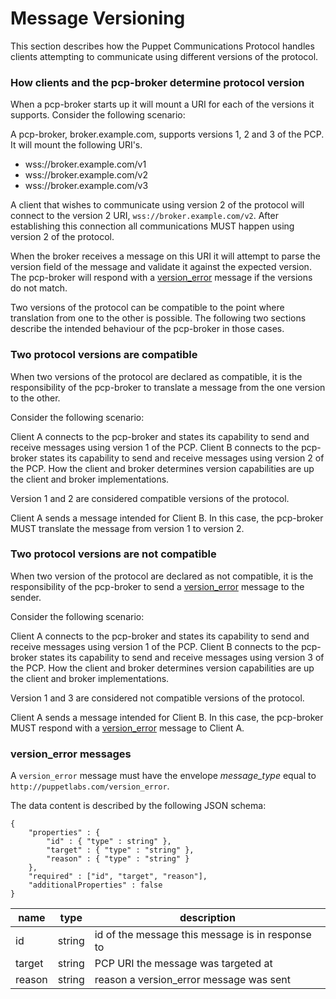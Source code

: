 Message Versioning
===

This section describes how the Puppet Communications Protocol handles clients
attempting to communicate using different versions of the protocol.

### How clients and the pcp-broker determine protocol version

When a pcp-broker starts up it will mount a URI for each of the
versions it supports. Consider the following scenario:

A pcp-broker, broker.example.com, supports versions 1, 2 and 3 of the PCP. It 
will mount the following URI's.

- wss://broker.example.com/v1
- wss://broker.example.com/v2
- wss://broker.example.com/v3

A client that wishes to communicate using version 2 of the protocol will connect
to the version 2 URI, `wss://broker.example.com/v2`. After establishing this
connection all communications MUST happen using version 2 of the protocol. 

When the broker receives a message on this URI it will attempt to parse the
version field of the message and validate it against the expected version. The
pcp-broker will respond with a [version_error](#version_error-messages) message
if the versions do not match.

Two versions of the protocol can be compatible to the point where translation 
from one to the other is possible. The following two sections describe the 
intended behaviour of the pcp-broker in those cases.

### Two protocol versions are compatible

When two versions of the protocol are declared as compatible, it is the 
responsibility of the pcp-broker to translate a message from the one version to 
the other.

Consider the following scenario:

Client A connects to the pcp-broker and states its capability to send and 
receive messages using version 1 of the PCP. Client B connects to the 
pcp-broker states its capability to send and receive messages using version 2 
of the PCP. How the client and broker determines version capabilities are up the
client and broker implementations.

Version 1 and 2 are considered compatible versions of the protocol.

Client A sends a message intended for Client B. In this case, the pcp-broker 
MUST translate the message from version 1 to version 2.

### Two protocol versions are not compatible

When two version of the protocol are declared as not compatible, it is the
responsibility of the pcp-broker to send a
[version_error](#version_error-messages) message to the sender.

Consider the following scenario:

Client A connects to the pcp-broker and states its capability to send and 
receive messages using version 1 of the PCP. Client B connects to the 
pcp-broker states its capability to send and receive messages using version 3
of the PCP. How the client and broker determines version capabilities are up the
client and broker implementations.

Version 1 and 3 are considered not compatible versions of the protocol.

Client A sends a message intended for Client B. In this case, the pcp-broker 
MUST respond with a [version_error](#version_error-messages) message to Client
A.

### version_error messages

A `version_error` message must have the envelope *message_type* equal to
`http://puppetlabs.com/version_error`.

The data content is described by the following JSON schema:

```
{
    "properties" : {
        "id" : { "type" : string" },
        "target" : { "type" : "string" },
        "reason" : { "type" : "string" }
    },
    "required" : ["id", "target", "reason"],
    "additionalProperties" : false
}
```

| name | type | description
|------|------|------------
| id | string | id of the message this message is in response to
| target | string | PCP URI the message was targeted at
| reason | string | reason a version_error message was sent
